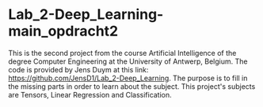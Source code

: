# Lab_2-Deep_Learning-main_opdracht2

This is the second project from the course Artificial Intelligence of the degree Computer Engineering at the University of Antwerp, Belgium.
The code is provided by Jens Duym at this link: https://github.com/JensD1/Lab_2-Deep_Learning.
The purpose is to fill in the missing parts in order to learn about the subject.
This project's subjects are Tensors, Linear Regression and Classification.
